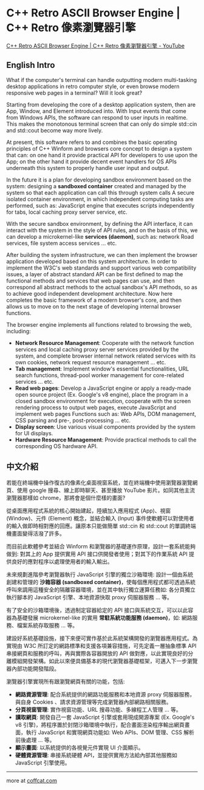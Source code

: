 # C++ Retro ASCII Browser Engine | C++ Retro 像素瀏覽器引擎

[C++ Retro ASCII Browser Engine | C++ Retro 像素瀏覽器引擎 - YouTube](https://www.youtube.com/watch?v=RFosePU5LI8&ab_channel=shibacookie)

## English Intro

What if the computer's terminal can handle outputting modern multi-tasking desktop applications in retro computer style, or even browse modern responsive web pages in a terminal? Will it look great?

Starting from developing the core of a desktop application system, then are App, Window, and Element introduced into. With Input events that come from Windows APIs, the software can respond to user inputs in realtime. This makes the monotonous terminal screen that can only do simple std::cin and std::cout become way more lively.

At present, this software refers to and combines the basic operating principles of C++ Winform and browsers core concept to design a system that can: on one hand it provide practical API for developers to use upon the App; on the other hand it provide decent event handlers for OS APIs underneath this system to properly handle user input and output.

In the future it is a plan for developing sandbox environment based on the system: designing a **sandboxed container** created and managed by the system so that each application can call this through system calls A secure isolated container environment, in which independent computing tasks are performed, such as: JavaScript engine that executes scripts independently for tabs, local caching proxy server service, etc.

With the secure sandbox environment, by defining the API interface, it can interact with the system in the style of API rules, and on the basis of this, we can develop a microkernel-like **services (daemon)**, such as: network Road services, file system access services ... etc.

After building the system infrastructure, we can then implement the browser application developed based on this system architecture. In order to implement the W3C's web standards and support various web compatibility issues, a layer of abstract standard API can be first defined to map the functional methods and services that web pages can use, and then correspond all abstract methods to the actual sandbox's API methods, so as to achieve good independent development architecture. Now here completes the basic framework of a modern browser's core, and then allows us to move on to the next stage of developing internal browser functions.

The browser engine implements all functions related to browsing the web, including:

- **Network Resource Management**: Cooperate with the network function services and local caching proxy server services provided by the system, and complete browser internal network related services with its own cookies, network request resource management ... etc.
- **Tab management**: Implement window's essential functionalities, URL search functions, thread-pool worker management for core-related services ... etc.
- **Read web pages**: Develop a JavaScript engine or apply a ready-made open source project (Ex. Google's v8 engine), place the program in a closed sandbox environment for execution, cooperate with the screen rendering process to output web pages, execute JavaScript and implement web pages Functions such as: Web APIs, DOM management, CSS parsing and pre-, post-processing ... etc.
- **Display screen**: Use various visual components provided by the system for UI displays.
- **Hardware Resource Management**: Provide practical methods to call the corresponding OS hardware API.

## 中文介紹

若能在終端機中操作復古的像素化桌面視窗系統，並在終端機中使用瀏覽器瀏覽網頁、使用 google 搜尋、線上即時聊天、甚至播放 YouTube 影片。如同其他主流瀏覽器那樣如 chrome，那將會是個什麼樣的畫面?

從桌面應用程式系統的核心開始建起，陸續加入應用程式 (App)、視窗 (Window)、元件 (Element) 概念，並結合輸入 (Input) 事件使軟體可以對使用者的輸入做即時相對應的回應。讓原本只能做簡單 std::cin 和 std::cout 的單調終端機畫面變得活潑了許多。

而目前此軟體參考並結合 Winform 和瀏覽器的基礎運作原理，設計一套系統能夠做到: 對其上的 App 提供實用 API 接口供開發者使用；對其下的作業系統 API 提供良好的應對程序以處理使用者的輸入輸出。

未來規劃進階參考瀏覽器執行 JavaScript 引擎的獨立沙箱環境: 設計一個由系統創建和管理的 **沙箱容器 (sandboxed container)**，使每個應用程式都可透過系統呼叫來調用這種安全的隔離容器環境，並在其中執行獨立運算任務如: 各分頁獨立執行腳本的 JavaScript 引擎、本地資源快取 proxy 伺服器服務 ... 等。

有了安全的沙箱環境後，透過制定容器給定的 API 接口與系統交互，可以以此容器為基礎發展 microkernel-like 的實用 **常駐系統功能服務 (daemon)**，如: 網路服務、檔案系統存取服務 ... 等。

建設好系統基礎設施，接下來便可實作基於此系統架構開發的瀏覽器應用程式。為實現由 W3C 所訂定的網路標準和支援各項兼容措施，可先定義一層抽象標準 API 串接網頁和服務的呼叫，再與實際各容器開放的 API 做對應，以此實現良好的分離模組開發架構。如此以來便具備基本的現代瀏覽器基礎框架，可邁入下一步瀏覽器內部功能開發階段。

瀏覽器引擎實現所有跟瀏覽網頁有關的功能，包括:

- **網路資源管理**: 配合系統提供的網路功能服務和本地資源 proxy 伺服器服務，與自身 Cookies 、請求資源管理等完成瀏覽器內部網路相關服務。
- **分頁視窗管理**: 實作視窗功能、URL 搜尋功能、多線程工人管理 ... 等。
- **讀取網頁**: 開發自己一套 JavaScript 引擎或套用現成開源專案 (Ex. Google's v8 引擎)，將程序置於封閉沙箱環境中執行，配合畫面渲染程序輸出網頁畫面，執行 JavaScript 和實現網頁功能如: Web APIs、DOM 管理、CSS 解析前後處理 ... 等。
- **顯示畫面**: 以系統提供的各視覺元件實現 UI 介面顯示。
- **硬體資源管理**: 串接系統硬體 API，並提供實用方法給內部其他服務如 JavaScript 引擎使用。

---

more at [coffcat.com](https://coffcat.com)
